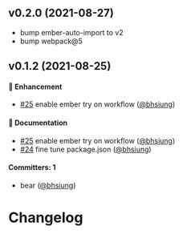 
## v0.2.0 (2021-08-27)
- bump ember-auto-import to v2
- bump webpack@5


## v0.1.2 (2021-08-25)

#### :rocket: Enhancement
* [#25](https://github.com/bhsiung/ember-form-validity/pull/25) enable ember try on workflow ([@bhsiung](https://github.com/bhsiung))

#### :memo: Documentation
* [#25](https://github.com/bhsiung/ember-form-validity/pull/25) enable ember try on workflow ([@bhsiung](https://github.com/bhsiung))
* [#24](https://github.com/bhsiung/ember-form-validity/pull/24) fine tune package.json ([@bhsiung](https://github.com/bhsiung))

#### Committers: 1
- bear ([@bhsiung](https://github.com/bhsiung))


# Changelog
